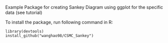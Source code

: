 Example Package for creating Sankey Diagram using ggplot for the specific data (see tutorial)

To install the package, run following command in R:

```
library(devtools)
install_github("wanghao98/CSMC_Sankey")
```
